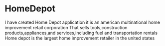 # HomeDepot
I have created Home Depot application it is an american multinational home improvement retail corporation
That sells tools,construction products,appliances,and services,including fuel and transportation rentals
Home depot is the largest home improvement retailer in the united states
